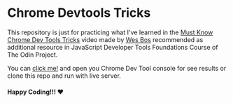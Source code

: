 # Chrome Devtools Tricks


This repository is just for practicing what I've learned in the [Must Know Chrome Dev Tools Tricks](https://www.youtube.com/watch?v=xkzDaKwinA8) video made by [Wes Bos](https://twitter.com/wesbos) recommended as additional resource in JavaScript Developer Tools
Foundations Course of The Odin Project.

You can [click me!](https://carlosfrontend.github.io/chrome-dev-tools-tricks) and open you Chrome Dev Tool console for see results or clone this repo and run with live server.

#### Happy Coding!!! :heart: